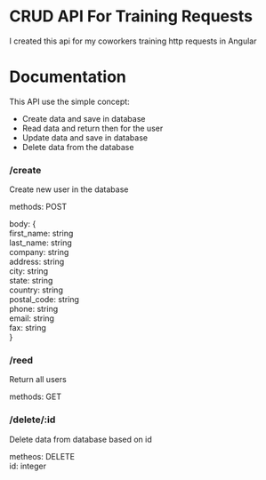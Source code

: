 # CRUD API For Training Requests

I created this api for my coworkers training http requests in Angular

# Documentation

This API use the simple concept:

- Create data and save in database
- Read data and return then for the user
- Update data and save in database
- Delete data from the database

### /create

Create new user in the database

 methods: POST
 <br>
 
 body: {<br>
    first_name: string<br>
    last_name: string<br>
    company: string<br>
    address: string<br>
    city: string<br>
    state: string<br>
    country: string<br>
    postal_code: string<br>
    phone: string<br>
    email: string<br>
    fax: string<br>
}

### /reed

Return all users

 methods: GET
 
### /delete/:id 

Delete data from database based on id

metheos: DELETE <br>
id: integer
